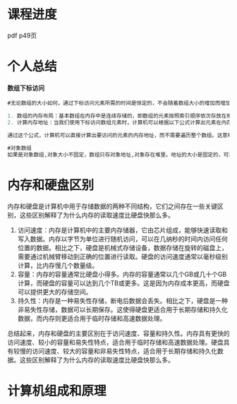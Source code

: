 # 课程进度

pdf  p49页

# 个人总结

#### 数组下标访问

```sql
#无论数组的大小如何，通过下标访问元素所需的时间是恒定的，不会随着数组大小的增加而增加。

1. 数组的内存布局：基本数组在内存中是连续存储的，即数组的元素按照索引顺序依次存放在相邻的内存单元中。例如，如果数组的第一个元素位于内存地址1000，且每个元素占据4个字节，那么第二个元素就位于内存地址1004，第三个元素位于1008，以此类推。
2. 计算内存地址：当我们使用下标访问数组元素时，计算机可以根据以下公式计算出元素在内存中的地址：内存地址 = 基础地址 + 下标 * 元素大小。基础地址是数组第一个元素的内存地址，下标是我们要访问的元素的索引，元素大小是每个元素占据的字节数。

通过这个公式，计算机可以直接计算出要访问的元素的内存地址，而不需要遍历整个数组。这意味着无论数组的大小如何，计算机都可以在一次计算后直接访问到目标元素，所需的时间是恒定的。

#对象数组
如果是对象数组,对象大小不固定，数组只存对象地址,对象存在堆里。地址的大小是固定的，可以申请固定长度字节存储
```

# 内存和硬盘区别

内存和硬盘是计算机中用于存储数据的两种不同结构，它们之间存在一些关键区别，这些区别解释了为什么内存的读取速度比硬盘快那么多。

1. 访问速度：内存是计算机中的主要内存储器，它由芯片组成，能够快速读取和写入数据。内存以字节为单位进行随机访问，可以在几纳秒的时间内访问任何位置的数据。相比之下，硬盘是机械式存储设备，数据存储在旋转的磁盘上，需要通过机械臂移动到正确的位置进行读取。硬盘的访问速度通常以毫秒级别计算，比内存慢几个数量级。
2. 容量：内存的容量通常比硬盘小得多。内存的容量通常以几个GB或几十个GB计算，而硬盘的容量可以达到几个TB或更多。这是因为内存成本更高，而硬盘可以提供更大的存储空间。
3. 持久性：内存是一种易失性存储，断电后数据会丢失。相比之下，硬盘是一种非易失性存储，数据可以长期保存。这使得硬盘更适合用于长期存储和持久化数据，而内存则更适合用于临时存储和高速数据处理。

总结起来，内存和硬盘的主要区别在于访问速度、容量和持久性。内存具有更快的访问速度、较小的容量和易失性特点，适合用于临时存储和高速数据处理。硬盘具有较慢的访问速度、较大的容量和非易失性特点，适合用于长期存储和持久化数据。这些区别解释了为什么内存的读取速度比硬盘快那么多。



# 计算机组成和原理